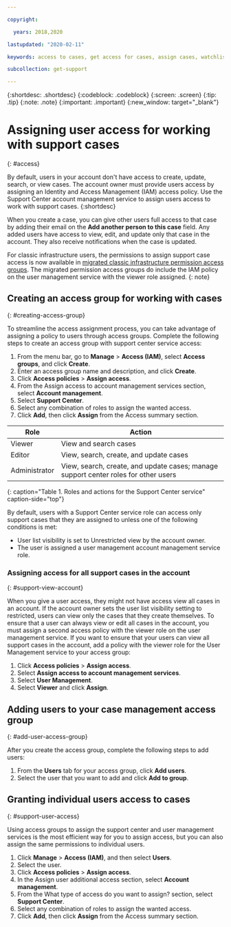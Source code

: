 ```yaml
---

copyright:

  years: 2018,2020

lastupdated: "2020-02-11"

keywords: access to cases, get access for cases, assign cases, watchlist

subcollection: get-support

---
```



{:shortdesc: .shortdesc}
{:codeblock: .codeblock}
{:screen: .screen}
{:tip: .tip}
{:note: .note}
{:important: .important}
{:new_window: target="_blank"}

# Assigning user access for working with support cases
{: #access}

By default, users in your account don't have access to create, update, search, or view cases. The account owner must provide users access by assigning an Identity and Access Management (IAM) access policy. Use the Support Center account management service to assign users access to work with support cases. 
{:shortdesc}

When you create a case, you can give other users full access to that case by adding their email on the **Add another person to this case** field. Any added users have access to view, edit, and update only that case in the account. They also receive notifications when the case is updated. 

For classic infrastructure users, the permissions to assign support case access is now available in [migrated classic infrastructure permission access groups](/docs/iam?topic=iam-infrapermission#predefined). The migrated permission access groups do include the IAM policy on the user management service with the viewer role assigned.
{: note}

## Creating an access group for working with cases
{: #creating-access-group}

To streamline the access assignment process, you can take advantage of assigning a policy to users through access groups. Complete the following steps to create an access group with support center service access:

1. From the menu bar, go to **Manage** > **Access (IAM)**, select **Access groups**, and click **Create**. 
1. Enter an access group name and description, and click **Create**. 
1. Click **Access policies** > **Assign access**.
1. From the Assign access to account management services section, select **Account management**.
1. Select **Support Center**.
1. Select any combination of roles to assign the wanted access. 
1. Click **Add**, then click **Assign** from the Access summary section.  

| Role          | Action                                                                              | 
|---------------|-------------------------------------------------------------------------------------|
| Viewer        | View and search cases                                                               |
| Editor        | View, search, create, and update cases                                              |
| Administrator | View, search, create, and update cases; manage support center roles for other users |
{: caption="Table 1. Roles and actions for the Support Center service" caption-side="top"}

By default, users with a Support Center service role can access only support cases that they are assigned to unless one of the following conditions is met:

* User list visibility is set to Unrestricted view by the account owner.
* The user is assigned a user management account management service role.

### Assigning access for all support cases in the account
{: #support-view-account}

When you give a user access, they might not have access view all cases in an account. If the account owner sets the user list visibility setting to restricted, users can view only the cases that they create themselves. To ensure that a user can always view or edit all cases in the account, you must assign a second access policy with the viewer role on the user management service. If you want to ensure that your users can view all support cases in the account, add a policy with the viewer role for the User Management service to your access group:

1. Click **Access policies** > **Assign access**.
1. Select **Assign access to account management services**.
1. Select **User Management**.
1. Select **Viewer** and click **Assign**.


## Adding users to your case management access group
{: #add-user-access-group} 

After you create the access group, complete the following steps to add users:

1. From the **Users** tab for your access group, click **Add users**.
1. Select the user that you want to add and click **Add to group**.


## Granting individual users access to cases 
{: #support-user-access}

Using access groups to assign the support center and user management services is the most efficient way for you to assign access, but you can also assign the same permissions to individual users. 

1. Click **Manage** > **Access (IAM)**, and then select **Users**. 
1. Select the user. 
1. Click **Access policies** > **Assign access**.
1. In the Assign user additional access section, select **Account management**.
1. From the What type of access do you want to assign? section, select **Support Center**.
1. Select any combination of roles to assign the wanted access. 
1. Click **Add**, then click **Assign** from the Access summary section.  

